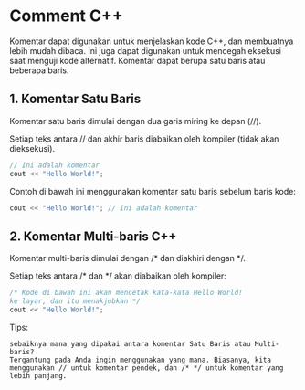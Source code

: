 # Comment C++ 

Komentar dapat digunakan untuk menjelaskan kode C++, dan membuatnya lebih mudah dibaca. Ini juga dapat digunakan untuk mencegah eksekusi saat menguji kode alternatif. Komentar dapat berupa satu baris atau beberapa baris.

## 1. Komentar Satu Baris 
Komentar satu baris dimulai dengan dua garis miring ke depan (//).

Setiap teks antara // dan akhir baris diabaikan oleh kompiler (tidak akan dieksekusi).

```cpp
// Ini adalah komentar
cout << "Hello World!";
```

Contoh di bawah ini menggunakan komentar satu baris sebelum baris kode:

```cpp
cout << "Hello World!"; // Ini adalah komentar
```

## 2. Komentar Multi-baris C++ 
Komentar multi-baris dimulai dengan /* dan diakhiri dengan */.

Setiap teks antara /* dan */ akan diabaikan oleh kompiler:

```cpp
/* Kode di bawah ini akan mencetak kata-kata Hello World!
ke layar, dan itu menakjubkan */
cout << "Hello World!";
```
Tips:
```
sebaiknya mana yang dipakai antara komentar Satu Baris atau Multi-baris? 
Tergantung pada Anda ingin menggunakan yang mana. Biasanya, kita menggunakan // untuk komentar pendek, dan /* */ untuk komentar yang lebih panjang.
```